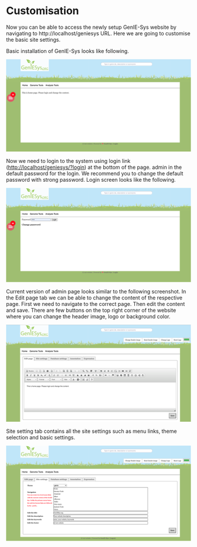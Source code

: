 # Customisation

Now you can be able to access the newly setup GenIE-Sys website by navigating to http://localhost/geniesys URL. Here we are going to customise the basic site settings.

Basic installation of GenIE-Sys looks like following.

![Landing page of the basic installation of GenIE-Sys](../.gitbook/assets/screenshot-2020-10-25-at-18.46.54.png)

Now we need to login to the system using login link \([http://localhost/geniesys/?login](http://localhost/geniesys/?login)\) at the bottom of the page. admin in the default password for the login. We recommend you to change the default password with strong password. Login screen looks like the following.

![Login page of the GenIE-Sys](../.gitbook/assets/screenshot-2020-10-25-at-18.51.01.png)

Current version of admin page looks similar to the following screenshot. In the Edit page tab we can be able to change the content of the respective page. First we need to navigate to the correct page. Then edit the content and save. There are few buttons on the top right corner of the website where you can change the header image, logo or background color.

![Admin home page of the GenIE-Sys](../.gitbook/assets/screenshot-2020-10-25-at-18.56.24.png)

Site setting tab contains all the site settings such as menu links, theme selection and basic settings.

![Site settings tab of the GenIE-Sys](../.gitbook/assets/screenshot-2020-10-25-at-19.00.03.png)

